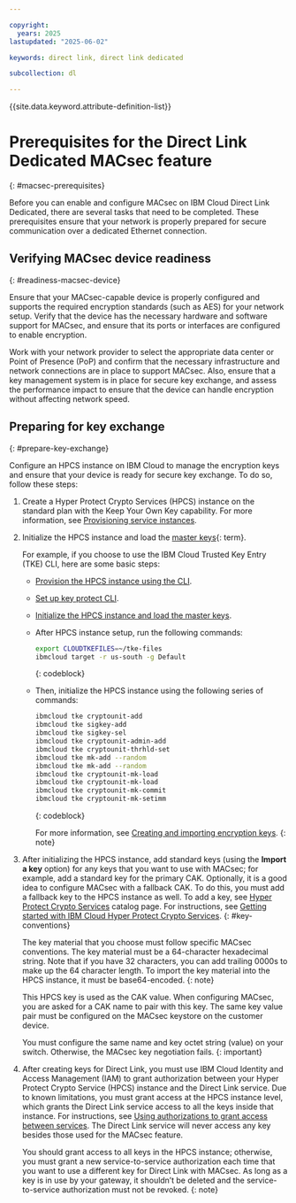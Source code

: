 ```yaml
---

copyright:
  years: 2025
lastupdated: "2025-06-02"

keywords: direct link, direct link dedicated

subcollection: dl

---
```


{{site.data.keyword.attribute-definition-list}}

# Prerequisites for the Direct Link Dedicated MACsec feature
{: #macsec-prerequisites}

Before you can enable and configure MACsec on IBM Cloud Direct Link Dedicated, there are several tasks that need to be completed. These prerequisites ensure that your network is properly prepared for secure communication over a dedicated Ethernet connection.

## Verifying MACsec device readiness
{: #readiness-macsec-device}

Ensure that your MACsec-capable device is properly configured and supports the required encryption standards (such as AES) for your network setup. Verify that the device has the necessary hardware and software support for MACsec, and ensure that its ports or interfaces are configured to enable encryption. 

Work with your network provider to select the appropriate data center or Point of Presence (PoP) and confirm that the necessary infrastructure and network connections are in place to support MACsec. Also, ensure that a key management system is in place for secure key exchange, and assess the performance impact to ensure that the device can handle encryption without affecting network speed.

## Preparing for key exchange
{: #prepare-key-exchange}
   
Configure an HPCS instance on IBM Cloud to manage the encryption keys and ensure that your device is ready for secure key exchange. To do so, follow these steps:
   
1. Create a Hyper Protect Crypto Services (HPCS) instance on the standard plan with the Keep Your Own Key capability. For more information, see [Provisioning service instances](/docs/hs-crypto?topic=hs-crypto-provision).
1. Initialize the HPCS instance and load the [master keys](#x2908413){: term}.
   
   For example, if you choose to use the IBM Cloud Trusted Key Entry (TKE) CLI, here are some basic steps:
   
   * [Provision the HPCS instance using the CLI](/docs/hs-crypto?topic=hs-crypto-provision&interface=cli#provision-cli).
   * [Set up key protect CLI](/docs/hs-crypto?topic=hs-crypto-get-started#initialize-crypto).
   * [Initialize the HPCS instance and load the master keys](/docs/hs-crypto?topic=hs-crypto-initialize-hsm).
   * After HPCS instance setup, run the following commands:
   
      ```sh
     export CLOUDTKEFILES=~/tke-files
     ibmcloud target -r us-south -g Default
     ```
     {: codeblock}
   
   * Then, initialize the HPCS instance using the following series of commands:
   
      ```sh
      ibmcloud tke cryptounit-add
      ibmcloud tke sigkey-add
      ibmcloud tke sigkey-sel
      ibmcloud tke cryptounit-admin-add
      ibmcloud tke cryptounit-thrhld-set
      ibmcloud tke mk-add --random
      ibmcloud tke mk-add --random
      ibmcloud tke cryptounit-mk-load
      ibmcloud tke cryptounit-mk-load
      ibmcloud tke cryptounit-mk-commit
      ibmcloud tke cryptounit-mk-setimm
      ```
      {: codeblock}
   
      For more information, see [Creating and importing encryption keys](/docs/hs-crypto?topic=hs-crypto-tutorial-import-keys#tutorial-import-prereqs).
      {: note}

1. After initializing the HPCS instance, add standard keys (using the **Import a key** option) for any keys that you want to use with MACsec; for example, add a standard key for the primary CAK. Optionally, it is a good idea to configure MACsec with a fallback CAK. To do this, you must add a fallback key to the HPCS instance as well. To add a key, see [Hyper Protect Crypto Services](https://cloud.ibm.com/catalog/services/hyper-protect-crypto-services) catalog page. For instructions, see [Getting started with IBM Cloud Hyper Protect Crypto Services](/docs/hs-crypto?topic=hs-crypto-get-started). {: #key-conventions}
   
   The key material that you choose must follow specific MACsec conventions. The key material must be a 64-character hexadecimal string. Note that if you have 32 characters, you can add trailing 0000s to make up the 64 character length. To import the key material into the HPCS instance, it must be base64-encoded. 
   {: note}
   
   This HPCS key is used as the CAK value. When configuring MACsec, you are asked for a CAK name to pair with this key. The same key value pair must be configured on the MACsec keystore on the customer device.
   
   You must configure the same name and key octet string (value) on your switch. Otherwise, the MACsec key negotiation fails.
   {: important}
   
1. After creating keys for Direct Link, you must use IBM Cloud Identity and Access Management (IAM) to grant authorization between your Hyper Protect Crypto Service (HPCS) instance and the Direct Link service. Due to known limitations, you must grant access at the HPCS instance level, which grants the Direct Link service access to all the keys inside that instance. For instructions, see [Using authorizations to grant access between services](/docs/account?topic=account-serviceauth). The Direct Link service will never access any key besides those used for the MACsec feature.
   
   You should grant access to all keys in the HPCS instance; otherwise, you must grant a new service-to-service authorization each time that you want to use a different key for Direct Link with MACsec. As long as a key is in use by your gateway, it shouldn’t be deleted and the service-to-service authorization must not be revoked.
   {: note} 
